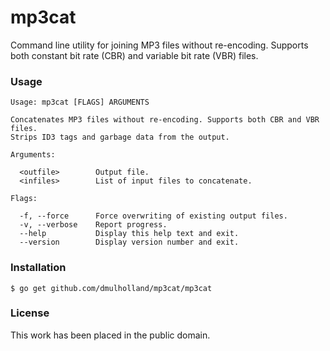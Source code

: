 
mp3cat
======

Command line utility for joining MP3 files without re-encoding. Supports both constant
bit rate (CBR) and variable bit rate (VBR) files.


### Usage

    Usage: mp3cat [FLAGS] ARGUMENTS

    Concatenates MP3 files without re-encoding. Supports both CBR and VBR files.
    Strips ID3 tags and garbage data from the output.

    Arguments:

      <outfile>        Output file.
      <infiles>        List of input files to concatenate.

    Flags:

      -f, --force      Force overwriting of existing output files.
      -v, --verbose    Report progress.
      --help           Display this help text and exit.
      --version        Display version number and exit.


### Installation

    $ go get github.com/dmulholland/mp3cat/mp3cat


### License

This work has been placed in the public domain.
